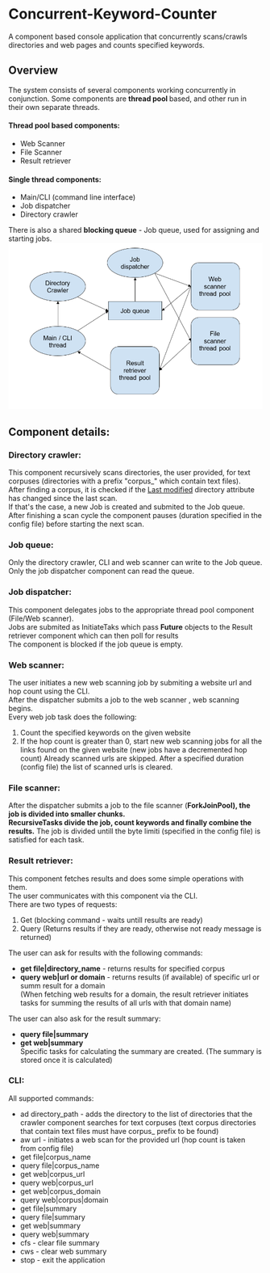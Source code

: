 # Concurrent-Keyword-Counter
A component based console application that concurrently scans/crawls directories and web pages and counts specified keywords.

## Overview
The system consists of several components working concurrently in conjunction. Some components are <b> thread pool </b> based, and other run in their own separate threads.

#### Thread pool based components:
* Web Scanner
* File Scanner
* Result retriever
#### Single thread components:
* Main/CLI (command line interface)
* Job dispatcher
* Directory crawler

There is also a shared <b>blocking queue</b> - Job queue, used for assigning and starting jobs.
![Alt text](images/image.png?raw=true "")

## Component details:

### Directory crawler:
This component recursively scans directories, the user provided, for text corpuses (directories with a prefix "corpus_" which contain text files). <br>
After finding a corpus, it is checked if the <u>Last modified</u> directory attribute has changed since the last scan. <br> 
If that's the case, a new Job is created and submited to the Job queue.<br>
After finishing a scan cycle the component pauses (duration specified in the config file) before starting the next scan.

### Job queue:
Only the directory crawler, CLI and web scanner can write to the Job queue.<br>
Only the job dispatcher component can read the queue.

### Job dispatcher:
This component delegates jobs to the appropriate thread pool component (File/Web scanner).<br>
Jobs are submited as InitiateTaks which pass <b>Future</b> objects to the Result retriever component which can then poll for results<br>
The component is blocked if the job queue is empty.

### Web scanner:
The user initiates a new web scanning job by submiting a website url and hop count using the CLI. <br>
After the dispatcher submits a job to the web scanner , web scanning begins.<br>
Every web job task does the following:
1. Count the specified keywords on the given website
2. If the hop count is greater than 0, start new web scanning jobs for all the links found on the given website (new jobs have a decremented hop count)
Already scanned urls are skipped. After a specified duration (config file) the list of scanned urls is cleared.

### File scanner:
After the dispatcher submits a job to the file scanner (<b>ForkJoinPool), the job is divided into smaller chunks. <br>
<b>RecursiveTasks</b> divide the job, count keywords and finally combine the results.</b>
The job is divided untill the byte limiti (specified in the config file) is satisfied for each task.

### Result retriever:
This component fetches results and does some simple operations with them.<br>
The user communicates with this component via the CLI. <br>
There are two types of requests:
1. Get (blocking command - waits untill results are ready)
2. Query (Returns results if they are ready, otherwise not ready message is returned)

The user can ask for results with the following commands: <br>
* <b>get file|directory_name</b> - returns results for specified corpus<br>
* <b>query web|url or domain</b> - returns results (if available) of specific url or summ result for a domain<br>
(When fetching web results for a domain, the result retriever initiates tasks for summing the results of all urls with that domain name)<br>

The user can also ask for the result summary:
* <b>query file|summary</b><br>
* <b>get web|summary</b><br>
Specific tasks for calculating the summary are created. (The summary is stored once it is calculated)

### CLI:
All supported commands:
* ad directory_path - adds the directory to the list of directories that the crawler component searches for text corpuses (text corpus directories that contain text files must have corpus_ prefix to be found)
* aw url - initiates a web scan for the provided url (hop count is taken from config file)
* get file|corpus_name
* query file|corpus_name
* get web|corpus_url
* query web|corpus_url
* get web|corpus_domain
* query web|corpus|domain
* get file|summary
* query file|summary
* get web|summary
* query web|summary
* cfs - clear file summary
* cws - clear web summary
* stop - exit the application
  
